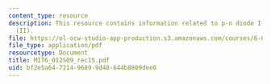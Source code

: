 ```yaml
---
content_type: resource
description: This resource contains information related to p-n diode I-V characteristics
  (II).
file: https://ol-ocw-studio-app-production.s3.amazonaws.com/courses/6-012-microelectronic-devices-and-circuits-spring-2009/bf2e5a64721496899d48644b8809dee0_MIT6_012S09_rec15.pdf
file_type: application/pdf
resourcetype: Document
title: MIT6_012S09_rec15.pdf
uid: bf2e5a64-7214-9689-9d48-644b8809dee0
---
```

